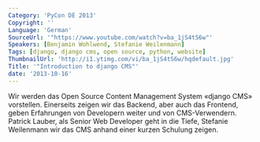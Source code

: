 ```yaml
---
Category: 'PyCon DE 2013'
Copyright: ''
Language: 'German'
SourceUrl: '"https://www.youtube.com/watch?v=ba_1jS4tS6w"'
Speakers: [Benjamin Wohlwend, Stefanie Weilenmann]
Tags: [django, django cms, open source, python, website]
ThumbnailUrl: 'http://i1.ytimg.com/vi/ba_1jS4tS6w/hqdefault.jpg'
Title: '"Introduction to django CMS"'
date: '2013-10-16'
---
```

Wir werden das Open Source Content Management System «django CMS» vorstellen. Einerseits zeigen wir das Backend, aber auch das Frontend, geben Erfahrungen von Developern weiter und von CMS-Verwendern. Patrick Lauber, als Senior Web Developer geht in die Tiefe, Stefanie Weilenmann wir das CMS anhand einer kurzen Schulung zeigen. 